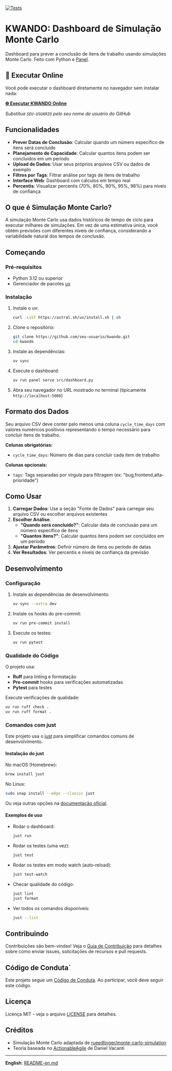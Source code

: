 [![Tests](https://github.com/rodbv/kwando/actions/workflows/test.yml/badge.svg)](https://github.com/rodbv/kwando/actions/workflows/test.yml)

# KWANDO: Dashboard de Simulação Monte Carlo

Dashboard para prever a conclusão de itens de trabalho usando simulações Monte Carlo. Feito com Python e [Panel](https://panel.holoviz.org/).

## 🚀 Executar Online

Você pode executar o dashboard diretamente no navegador sem instalar nada:

**[🌐 Executar KWANDO Online](https://mybinder.org/v2/gh/SEU-USUARIO/kwando/main?urlpath=proxy/8888/dashboard)**

*Substitua `SEU-USUARIO` pelo seu nome de usuário do GitHub*

## Funcionalidades

- **Prever Datas de Conclusão**: Calcular quando um número específico de itens será concluído
- **Planejamento de Capacidade**: Calcular quantos itens podem ser concluídos em um período
- **Upload de Dados**: Usar seus próprios arquivos CSV ou dados de exemplo
- **Filtros por Tags**: Filtrar análise por tags de itens de trabalho
- **Interface Web**: Dashboard com cálculos em tempo real
- **Percentis**: Visualizar percentis (70%, 80%, 90%, 95%, 98%) para níveis de confiança

## O que é Simulação Monte Carlo?

A simulação Monte Carlo usa dados históricos de tempo de ciclo para executar milhares de simulações. Em vez de uma estimativa única, você obtém previsões com diferentes níveis de confiança, considerando a variabilidade natural dos tempos de conclusão.

## Começando

### Pré-requisitos

- Python 3.12 ou superior
- Gerenciador de pacotes [uv](https://docs.astral.sh/uv/getting-started/installation/)

### Instalação

1. Instale o uv:
   ```sh
   curl -LsSf https://astral.sh/uv/install.sh | sh
   ```

2. Clone o repositório:
   ```sh
   git clone https://github.com/seu-usuario/kwando.git
   cd kwando
   ```

3. Instale as dependências:
   ```sh
   uv sync
   ```

4. Execute o dashboard:
   ```sh
   uv run panel serve src/dashboard.py
   ```

5. Abra seu navegador no URL mostrado no terminal (tipicamente `http://localhost:5006`)

## Formato dos Dados

Seu arquivo CSV deve conter pelo menos uma coluna `cycle_time_days` com valores numéricos positivos representando o tempo necessário para concluir itens de trabalho.

**Colunas obrigatórias:**
- `cycle_time_days`: Número de dias para concluir cada item de trabalho

**Colunas opcionais:**
- `tags`: Tags separadas por vírgula para filtragem (ex: "bug,frontend,alta-prioridade")

## Como Usar

1. **Carregar Dados**: Use a seção "Fonte de Dados" para carregar seu arquivo CSV ou escolher arquivos existentes
2. **Escolher Análise**:
   - **"Quando será concluído?"**: Calcular data de conclusão para um número específico de itens
   - **"Quantos itens?"**: Calcular quantos itens podem ser concluídos em um período
3. **Ajustar Parâmetros**: Definir número de itens ou período de datas
4. **Ver Resultados**: Ver percentis e níveis de confiança da previsão

## Desenvolvimento

### Configuração

1. Instale as dependências de desenvolvimento:
   ```sh
   uv sync --extra dev
   ```

2. Instale os hooks do pre-commit:
   ```sh
   uv run pre-commit install
   ```

3. Execute os testes:
   ```sh
   uv run pytest
   ```

### Qualidade do Código

O projeto usa:
- **Ruff** para linting e formatação
- **Pre-commit** hooks para verificações automatizadas
- **Pytest** para testes

Execute verificações de qualidade:
```sh
uv run ruff check .
uv run ruff format .
```

### Comandos com just

Este projeto usa o [just](https://github.com/casey/just) para simplificar comandos comuns de desenvolvimento.

#### Instalação do just

No macOS (Homebrew):
```sh
brew install just
```
No Linux:
```sh
sudo snap install --edge --classic just
```
Ou veja outras opções na [documentação oficial](https://github.com/casey/just#installation).

#### Exemplos de uso

- Rodar o dashboard:
  ```sh
  just run
  ```
- Rodar os testes (uma vez):
  ```sh
  just test
  ```
- Rodar os testes em modo watch (auto-reload):
  ```sh
  just test-watch
  ```
- Checar qualidade do código:
  ```sh
  just lint
  just format
  ```
- Ver todos os comandos disponíveis:
  ```sh
  just --list
  ```

## Contribuindo

Contribuições são bem-vindas! Veja o [Guia de Contribuição](CONTRIBUTING.md) para detalhes sobre como enviar issues, solicitações de recursos e pull requests.

## Código de Conduta`

Este projeto segue um [Código de Conduta](CODE_OF_CONDUCT.md). Ao participar, você deve seguir este código.

## Licença

Licença MIT - veja o arquivo [LICENSE](LICENSE) para detalhes.

## Créditos

- Simulação Monte Carlo adaptada de [rueedlinger/monte-carlo-simulation](https://github.com/rueedlinger/monte-carlo-simulation)
- Teoria baseada no [ActionableAgile](https://www.actionableagile.com/) de Daniel Vacanti

---

**English**: [README-en.md](README-en.md)
